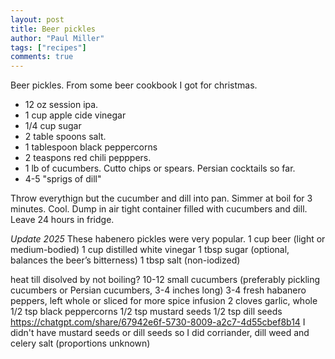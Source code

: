 ```yaml
---
layout: post
title: Beer pickles
author: "Paul Miller"
tags: ["recipes"]
comments: true
---
```


Beer pickles. From some beer cookbook I got for christmas. 

* 12 oz session ipa.
* 1 cup apple cide vinegar
* 1/4 cup sugar
* 2 table spoons salt.
* 1 tablespoon black peppercorns
* 2 teaspons red chili pepppers.
* 1 lb of cucumbers. Cutto chips or spears. Persian cocktails so far. 
* 4-5 "sprigs of dill"

Throw everythign but the cucumber and dill into pan. Simmer at boil for 3 minutes. Cool. Dump in air tight container filled with cucumbers and dill. Leave 24 hours in fridge.


*Update 2025*
These habenero pickles were very popular. 
1 cup beer (light or medium-bodied)
1 cup distilled white vinegar
1 tbsp sugar (optional, balances the beer’s bitterness)
1 tbsp salt (non-iodized)

heat till disolved by not boiling?
10-12 small cucumbers (preferably pickling cucumbers or Persian cucumbers, 3-4 inches long)
3-4 fresh habanero peppers, left whole or sliced for more spice infusion
2 cloves garlic, whole
1/2 tsp black peppercorns
1/2 tsp mustard seeds
1/2 tsp dill seeds
 https://chatgpt.com/share/67942e6f-5730-8009-a2c7-4d55cbef8b14
I didn't have mustard seeds or dill seeds so I did corriander, dill weed and celery salt (proportions unknown)
 




